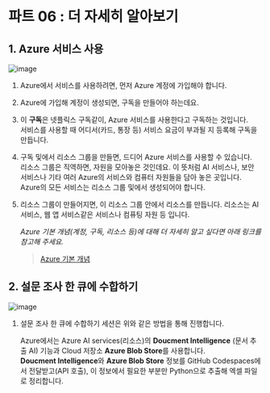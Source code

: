 # 파트 06 : 더 자세히 알아보기

## 1. Azure 서비스 사용


![image](https://github.com/pmj-chosim/Collect_Survey_Result/assets/114579651/80320bb2-d1fd-4569-bc03-b0cca49b5f03)

1. Azure에서 서비스를 사용하려면, 먼저 Azure 계정에 가입해야 합니다.  
1. Azure에 가입해 계정이 생성되면, 구독을 만들어야 하는데요.  
1. 이 **구독**은 넷플릭스 구독같이, Azure 서비스를 사용한다고 구독하는 것입니다.  
 서비스를 사용할 때 어디서(카드, 통장 등) 서비스 요금이 부과될 지 등록해 구독을 만듭니다.  
1. 구독 및에서 리소스 그룹을 만들면, 드디어 Azure 서비스를 사용할 수 있습니다.  
   리소스 그룹은 직역하면, 자원을 모아놓은 것인데요. 이 뜻처럼 AI 서비스나, 보안 서비스나 기타 여러 Azure의 서비스와 컴퓨터 자원들을 담아 놓은 곳입니다.
    Azure의 모든 서비스는 리소스 그룹 및에서 생성되어야 합니다.  
  
1. 리소스 그룹이 만들어지면, 이 리소스 그룹 안에서 리소스를 만듭니다.
   리소스는 AI 서비스, 웹 앱 서비스같은 서비스나 컴퓨팅 자원 등 입니다.

   _Azure 기본 개념(계정, 구독, 리소스 등)에 대해 더 자세히 알고 싶다면 아래 링크를 참고해 주세요._
   > [Azure 기본 개념](https://woowah.tistory.com/4)  
  
## 2. 설문 조사 한 큐에 수합하기

![image](https://github.com/pmj-chosim/Collect_Survey_Result/assets/114579651/026a0300-b228-42f9-acc8-2e474bfb754b)


 1. 설문 조사 한 큐에 수합하기 세션은 위와 같은 방법을 통해 진행합니다.

    Azure에서는  Azure AI services(리소스)의 **Doucment Intelligence** (문서 추출 AI) 기능과 Cloud 저장소 **Azure Blob Store**를 사용합니다.  
    **Doucment Intelligence**와 **Azure Blob Store** 정보를 GitHub Codespaces에서 전달받고(API 호출), 
    이 정보에서 필요한 부분만 Python으로 추출해 엑셀 파일로 정리합니다.   
